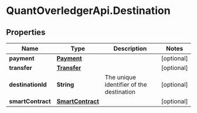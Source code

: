 # QuantOverledgerApi.Destination

## Properties

Name | Type | Description | Notes
------------ | ------------- | ------------- | -------------
**payment** | [**Payment**](Payment.md) |  | [optional] 
**transfer** | [**Transfer**](Transfer.md) |  | [optional] 
**destinationId** | **String** | The unique identifier of the destination | [optional] 
**smartContract** | [**SmartContract**](SmartContract.md) |  | [optional] 


